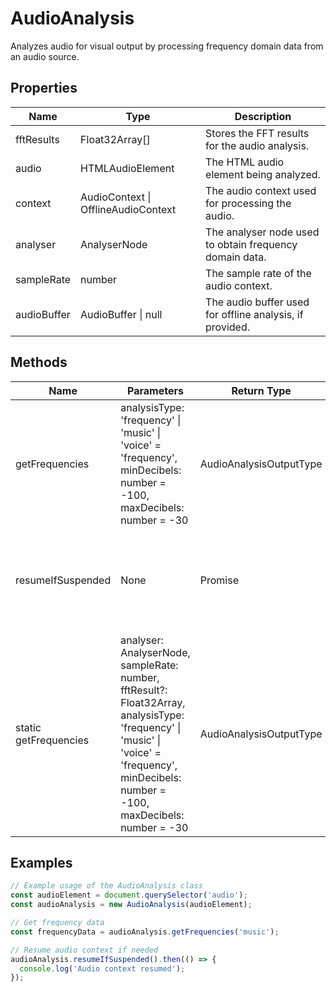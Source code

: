 # AudioAnalysis

Analyzes audio for visual output by processing frequency domain data from an audio source.

## Properties

| Name         | Type                               | Description                                                                 |
|--------------|------------------------------------|-----------------------------------------------------------------------------|
| fftResults   | Float32Array[]                     | Stores the FFT results for the audio analysis.                              |
| audio        | HTMLAudioElement                   | The HTML audio element being analyzed.                                      |
| context      | AudioContext \| OfflineAudioContext| The audio context used for processing the audio.                            |
| analyser     | AnalyserNode                       | The analyser node used to obtain frequency domain data.                     |
| sampleRate   | number                             | The sample rate of the audio context.                                       |
| audioBuffer  | AudioBuffer \| null                | The audio buffer used for offline analysis, if provided.                    |

## Methods

| Name                | Parameters                                                                 | Return Type              | Description                                                                 |
|---------------------|----------------------------------------------------------------------------|--------------------------|-----------------------------------------------------------------------------|
| getFrequencies      | analysisType: 'frequency' \| 'music' \| 'voice' = 'frequency', minDecibels: number = -100, maxDecibels: number = -30 | AudioAnalysisOutputType  | Gets the current frequency domain data from the playing audio track.        |
| resumeIfSuspended   | None                                                                       | Promise<true>            | Resumes the internal AudioContext if it was suspended due to lack of user interaction. |
| static getFrequencies | analyser: AnalyserNode, sampleRate: number, fftResult?: Float32Array, analysisType: 'frequency' \| 'music' \| 'voice' = 'frequency', minDecibels: number = -100, maxDecibels: number = -30 | AudioAnalysisOutputType  | Retrieves frequency domain data from an AnalyserNode adjusted to a decibel range and returns human-readable formatting and labels. |

## Examples

```typescript
// Example usage of the AudioAnalysis class
const audioElement = document.querySelector('audio');
const audioAnalysis = new AudioAnalysis(audioElement);

// Get frequency data
const frequencyData = audioAnalysis.getFrequencies('music');

// Resume audio context if needed
audioAnalysis.resumeIfSuspended().then(() => {
  console.log('Audio context resumed');
});
```